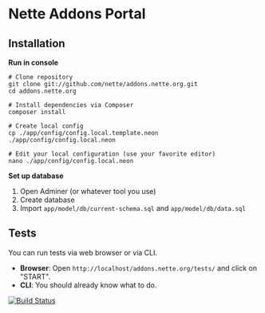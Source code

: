 Nette Addons Portal
===================


Installation
------------

**Run in console**

```
# Clone repository
git clone git://github.com/nette/addons.nette.org.git
cd addons.nette.org

# Install dependencies via Composer
composer install

# Create local config
cp ./app/config/config.local.template.neon ./app/config/config.local.neon

# Edit your local configuration (use your favorite editor)
nano ./app/config/config.local.neon
```

**Set up database**

1. Open Adminer (or whatever tool you use)
2. Create database
3. Import `app/model/db/current-schema.sql` and `app/model/db/data.sql`


Tests
-----
You can run tests via web browser or via CLI.

* **Browser**: Open `http://localhost/addons.nette.org/tests/` and click on "START".
* **CLI**: You should already know what to do.

[![Build Status](https://secure.travis-ci.org/nette/addons.nette.org.png?branch=master)](http://travis-ci.org/nette/addons.nette.org)
